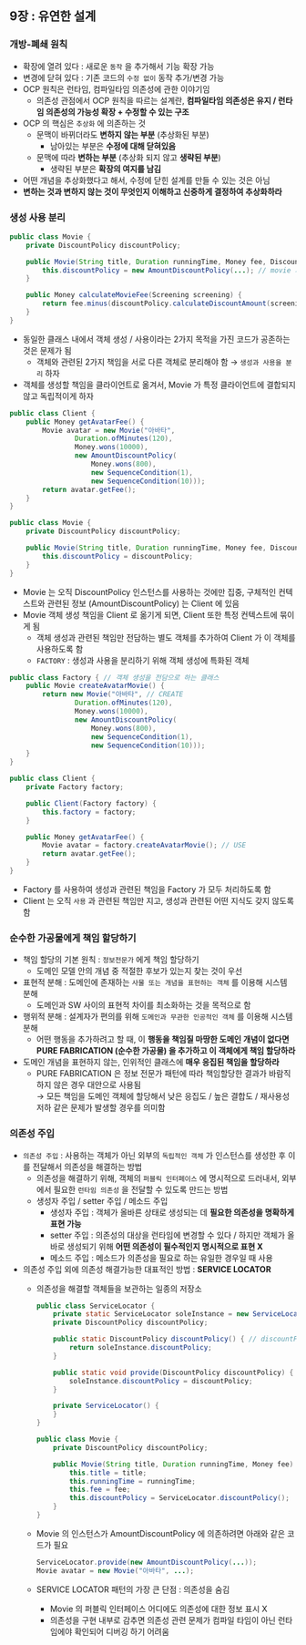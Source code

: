 ## 9장 : 유연한 설계

### 개방-폐쇄 원칙

- 확장에 열려 있다 : 새로운 `동작` 을 추가해서 기능 확장 가능
- 변경에 닫혀 있다 : 기존 코드의 `수정 없이` 동작 추가/변경 가능
- OCP 원칙은 런타임, 컴파일타임 의존성에 관한 이야기임
    - 의존성 관점에서 OCP 원칙을 따르는 설계란, **컴파일타임 의존성은 유지 / 런타임 의존성의 가능성 확장 + 수정할 수 있는 구조**
- OCP 의 핵심은 `추상화` 에 의존하는 것
    - 문맥이 바뀌더라도 **변하지 않는 부분** (추상화된 부분)
        - 남아있는 부분은 **수정에 대해 닫혀있음**
    - 문맥에 따라 **변하는 부분** (추상화 되지 않고 **생략된 부분**)
        - 생략된 부분은 **확장의 여지를 남김**
- 어떤 개념을 추상화했다고 해서, 수정에 닫힌 설계를 만들 수 있는 것은 아님
- **변하는 것과 변하지 않는 것이 무엇인지 이해하고 신중하게 결정하여 추상화하라**

### 생성 사용 분리

```java
public class Movie {
    private DiscountPolicy discountPolicy;

    public Movie(String title, Duration runningTime, Money fee, DiscountPolicy discountPolicy) {
        this.discountPolicy = new AmountDiscountPolicy(...); // movie 가 인스턴스 생성 (CREATE) 
    }

    public Money calculateMovieFee(Screening screening) {
        return fee.minus(discountPolicy.calculateDiscountAmount(screening)); // movie 가 discountPolicy 객체에게 메시지 전송 (USE)
    }
}
```

- 동일한 클래스 내에서 객체 생성 / 사용이라는 2가지 목적을 가진 코드가 공존하는 것은 문제가 됨
    - 객체와 관련된 2가지 책임을 서로 다른 객체로 분리해야 함 → `생성과 사용을 분리` 하자
- 객체를 생성할 책임을 클라이언트로 옮겨서, Movie 가 특정 클라이언트에 결합되지 않고 독립적이게 하자

```java
public class Client {
    public Money getAvatarFee() {
        Movie avatar = new Movie("아바타",
                Duration.ofMinutes(120),
                Money.wons(10000),
                new AmountDiscountPolicy(
                    Money.wons(800),
                    new SequenceCondition(1),
                    new SequenceCondition(10)));
        return avatar.getFee();
    }
}

public class Movie {
    private DiscountPolicy discountPolicy;

    public Movie(String title, Duration runningTime, Money fee, DiscountPolicy discountPolicy) {
        this.discountPolicy = discountPolicy;
    }
}
```

- Movie 는 오직 DiscountPolicy 인스턴스를 사용하는 것에만 집중, 구체적인 컨텍스트와 관련된 정보 (AmountDiscountPolicy) 는 Client 에 있음
- Movie 객체 생성 책임을 Client 로 옮기게 되면, Client 또한 특정 컨텍스트에 묶이게 됨
    - 객체 생성과 관련된 책임만 전담하는 별도 객체를 추가하여 Client 가 이 객체를 사용하도록 함
    - `FACTORY` : 생성과 사용을 분리하기 위해 객체 생성에 특화된 객체

```java
public class Factory { // 객체 생성을 전담으로 하는 클래스
    public Movie createAvatarMovie() {
        return new Movie("아바타", // CREATE
                Duration.ofMinutes(120),
                Money.wons(10000),
                new AmountDiscountPolicy(
                    Money.wons(800),
                    new SequenceCondition(1),
                    new SequenceCondition(10)));
    }
}

public class Client {
    private Factory factory;

    public Client(Factory factory) {
        this.factory = factory;
    }

    public Money getAvatarFee() {
        Movie avatar = factory.createAvatarMovie(); // USE
        return avatar.getFee();
    }
}
```

- Factory 를 사용하여 생성과 관련된 책임을 Factory 가 모두 처리하도록 함
- Client 는 오직 `사용` 과 관련된 책임만 지고, 생성과 관련된 어떤 지식도 갖지 않도록 함

### 순수한 가공물에게 책임 할당하기

- 책임 할당의 기본 원칙 : `정보전문가` 에게 책임 할당하기
    - 도메인 모델 안의 개념 중 적절한 후보가 있는지 찾는 것이 우선
- 표현적 분해 : 도메인에 존재하는 `사물 또는 개념을 표현하는 객체` 를 이용해 시스템 분해
    - 도메인과 SW 사이의 표현적 차이를 최소화하는 것을 목적으로 함
- 행위적 분해 : 설계자가 편의를 위해 `도메인과 무관한 인공적인 객체` 를 이용해 시스템 분해
    - 어떤 행동을 추가하려고 할 때, 이 **행동을 책임질 마땅한 도메인 개념이 없다면 PURE FABRICATION (순수한 가공물) 을 추가하고 이 객체에게 책임 할당하라**
- 도메인 개념을 표현하지 않는, 인위적인 클래스에 **매우 응집된 책임을 할당하라**
    - PURE FABRICATION 은 정보 전문가 패턴에 따라 책임할당한 결과가 바람직하지 않은 경우 대안으로 사용됨 <br>
        → 모든 책임을 도메인 객체에 할당해서 낮은 응집도 / 높은 결합도 / 재사용성 저하 같은 문제가 발생할 경우를 의미함

### 의존성 주입

- `의존성 주입` : 사용하는 객체가 아닌 외부의 `독립적인 객체` 가 인스턴스를 생성한 후 이를 전달해서 의존성을 해결하는 방법
    - 의존성을 해결하기 위해, 객체의 `퍼블릭 인터페이스` 에 명시적으로 드러내서, 외부에서 필요한 `런타임 의존성` 을 전달할 수 있도록 만드는 방법
    - 생성자 주입 / setter 주입 / 메소드 주입
        - 생성자 주입 : 객체가 올바른 상태로 생성되는 데 **필요한 의존성을 명확하게 표현 가능**
        - setter 주입 : 의존성의 대상을 런타임에 변경할 수 있다 / 하지만 객체가 올바로 생성되기 위해 **어떤 의존성이 필수적인지 명시적으로 표현 X**
        - 메소드 주입 : 메소드가 의존성을 필요로 하는 유일한 경우일 때 사용
- 의존성 주입 외에 의존성 해결가능한 대표적인 방법 : **SERVICE LOCATOR**
    - 의존성을 해결할 객체들을 보관하는 일종의 저장소
        
        ```java
        public class ServiceLocator {
            private static ServiceLocator soleInstance = new ServiceLocator();
            private DiscountPolicy discountPolicy;
        
            public static DiscountPolicy discountPolicy() { // discountPolicy 객체를 반환할 수 있는 메소드 구현
                return soleInstance.discountPolicy;
            }
        
            public static void provide(DiscountPolicy discountPolicy) { // discountPolicy 객체를 등록할 수 있는 메소드 구현
                soleInstance.discountPolicy = discountPolicy;
            }
        
            private ServiceLocator() {
            }
        }
        ```
        
        ```java
        public class Movie {
            private DiscountPolicy discountPolicy;
        
            public Movie(String title, Duration runningTime, Money fee) {
                this.title = title;
                this.runningTime = runningTime;
                this.fee = fee;
                this.discountPolicy = ServiceLocator.discountPolicy();
            }
        }
        ```
        
    - Movie 의 인스턴스가 AmountDiscountPolicy 에 의존하려면 아래와 같은 코드가 필요
        
        ```java
        ServiceLocator.provide(new AmountDiscountPolicy(...));
        Movie avatar = new Movie("아바타", ...);
        ```
        
    - SERVICE LOCATOR 패턴의 가장 큰 단점 : 의존성을 숨김
        - Movie 의 퍼블릭 인터페이스 어디에도 의존성에 대한 정보 표시 X
        - 의존성을 구현 내부로 감추면 의존성 관련 문제가 컴파일 타임이 아닌 런타임에야 확인되어 디버깅 하기 어려움

